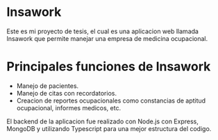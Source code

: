 # Insawork
Este es mi proyecto de tesis, el cual es una aplicacion web llamada Insawork que permite manejar una empresa de medicina ocupacional.

# Principales funciones de Insawork
- Manejo de pacientes.
- Manejo de citas con recordatorios.
- Creacion de reportes ocupacionales como constancias de aptitud ocupacional, informes medicos, etc.

El backend de la aplicacion fue realizado con Node.js con Express, MongoDB y utilizando Typescript para una mejor estructura del codigo.
